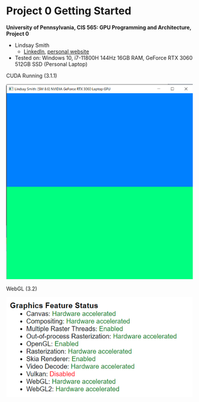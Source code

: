 Project 0 Getting Started
====================

**University of Pennsylvania, CIS 565: GPU Programming and Architecture, Project 0**

* Lindsay Smith
  * [LinkedIn](https://www.linkedin.com/in/lindsay-j-smith/), [personal website](https://lindsays-portfolio-d6aa5d.webflow.io/)
* Tested on: Windows 10, i7-11800H 144Hz 16GB RAM, GeForce RTX 3060 512GB SSD (Personal Laptop)

CUDA Running (3.1.1)

![](images/Screenshot1.png)

WebGL (3.2)

![](images/Screenshot2.png)





